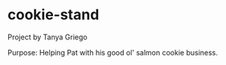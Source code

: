 # cookie-stand

Project by Tanya Griego

Purpose: Helping Pat with his good ol' salmon cookie business.
